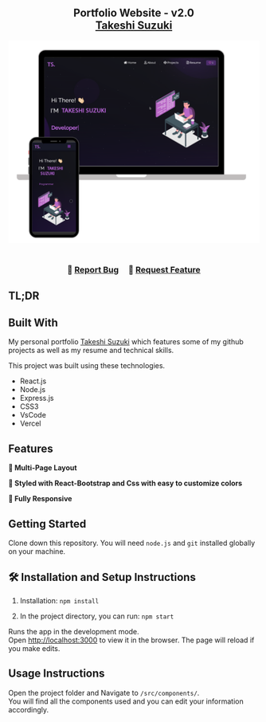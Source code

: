 <h2 align="center">
  Portfolio Website - v2.0<br/>
  <a href="https://takeshi-su57.github.io/" target="_blank">Takeshi Suzuki</a>
</h2>
<div align="center">
  <img alt="Demo" src="./Images/readme-img1.png" />
</div>

<br/>

<center>

</center>

<h3 align="center">
    🔹
    <a href="https://github.com/takeshi-su57/Portfolio-React/issues">Report Bug</a> &nbsp; &nbsp;
    🔹
    <a href="https://github.com/takeshi-su57/Portfolio-React/issues">Request Feature</a>
</h3>

## TL;DR

## Built With

My personal portfolio <a href="https://takeshi-su57.github.io/" target="_blank">Takeshi Suzuki</a> which features some of my github projects as well as my resume and technical skills.<br/>

This project was built using these technologies.

- React.js
- Node.js
- Express.js
- CSS3
- VsCode
- Vercel

## Features

**📖 Multi-Page Layout**

**🎨 Styled with React-Bootstrap and Css with easy to customize colors**

**📱 Fully Responsive**

## Getting Started

Clone down this repository. You will need `node.js` and `git` installed globally on your machine.

## 🛠 Installation and Setup Instructions

1. Installation: `npm install`

2. In the project directory, you can run: `npm start`

Runs the app in the development mode.\
Open [http://localhost:3000](http://localhost:3000) to view it in the browser.
The page will reload if you make edits.

## Usage Instructions

Open the project folder and Navigate to `/src/components/`. <br/>
You will find all the components used and you can edit your information accordingly.
